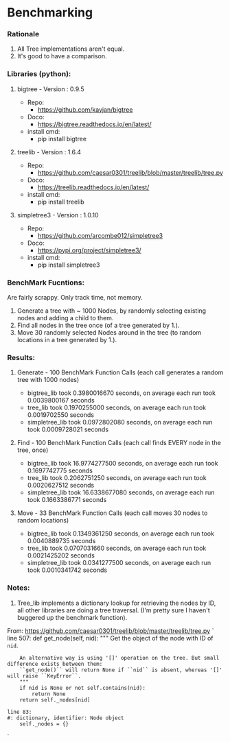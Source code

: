 # Benchmarking

### Rationale

1. All Tree implementations aren't equal. 
2. It's good to have a comparison.

### Libraries (python):

1. bigtree - Version : 0.9.5
    - Repo:
        - https://github.com/kayjan/bigtree
    - Doco:
        - https://bigtree.readthedocs.io/en/latest/
    - install cmd: 
        - pip install bigtree

1. treelib - Version : 1.6.4
    - Repo: 
        - https://github.com/caesar0301/treelib/blob/master/treelib/tree.py
    - Doco: 
        - https://treelib.readthedocs.io/en/latest/
    - install cmd: 
        - pip install treelib

1. simpletree3 - Version : 1.0.10
    - Repo:
        - https://github.com/arcombe012/simpletree3
    - Doco:
        - https://pypi.org/project/simpletree3/
    - install cmd: 
        - pip install simpletree3

### BenchMark Fucntions:

Are fairly scrappy.
Only track time, not memory.

1. Generate a tree with ~ 1000 Nodes, by randomly selecting existing nodes and adding a child to them.
2. Find all nodes in the tree once (of a tree generated by 1.).
3. Move 30 randomly selected Nodes around in the tree (to random locations in a tree generated by 1.).

### Results:

1. Generate - 100 BenchMark Function Calls (each call generates a random tree with 1000 nodes)
    - bigtree_lib    took 0.3980016670 seconds, on average each run took 0.0039800167 seconds
    - tree_lib       took 0.1970255000 seconds, on average each run took 0.0019702550 seconds
    - simpletree_lib took 0.0972802080 seconds, on average each run took 0.0009728021 seconds

2. Find - 100 BenchMark Function Calls (each call finds EVERY node in the tree, once)
    - bigtree_lib    took 16.9774277500 seconds, on average each run took 0.1697742775 seconds
    - tree_lib       took 0.2062751250 seconds, on average each run took 0.0020627512 seconds
    - simpletree_lib took 16.6338677080 seconds, on average each run took 0.1663386771 seconds

3. Move - 33 BenchMark Function Calls (each call moves 30 nodes to random locations)
    - bigtree_lib    took 0.1349361250 seconds, on average each run took 0.0040889735 seconds
    - tree_lib       took 0.0707031660 seconds, on average each run took 0.0021425202 seconds
    - simpletree_lib took 0.0341277500 seconds, on average each run took 0.0010341742 seconds

### Notes:

1. Tree_lib implements a dictionary lookup for retrieving the nodes by ID, all other libraries are doing a tree traversal. (I'm pretty sure I haven't buggered up the benchmark function).

From: https://github.com/caesar0301/treelib/blob/master/treelib/tree.py 
`
    line 507:
    def get_node(self, nid):
        """
        Get the object of the node with ID of ``nid``.

        An alternative way is using '[]' operation on the tree. But small difference exists between them:
        ``get_node()`` will return None if ``nid`` is absent, whereas '[]' will raise ``KeyError``.
        """
        if nid is None or not self.contains(nid):
            return None
        return self._nodes[nid]
    
    line 83: 
    #: dictionary, identifier: Node object
        self._nodes = {}
`